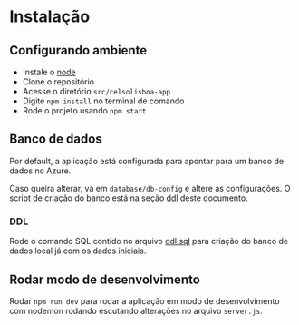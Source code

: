 # Instalação

## Configurando ambiente

- Instale o [node](https://nodejs.org/en/)
- Clone o repositório
- Acesse o diretório `src/celsolisboa-app`
- Digite `npm install` no terminal de comando
- Rode o projeto usando `npm start`

## Banco de dados

Por default, a aplicação está configurada para apontar para um banco de dados no Azure.

Caso queira alterar, vá em `database/db-config` e altere as configurações. O script de criação do banco está na seção [ddl](#ddl) deste documento.

### DDL <a name="ddl"></a>
Rode o comando SQL contido no arquivo [ddl.sql](https://github.com/gabrielcabralbfr/desafio-fullstack/tree/develop/src/celsolisboa-app/database/ddl.sql) para criação do banco de dados local já com os dados iniciais.


## Rodar modo de desenvolvimento

Rodar `npm run dev` para rodar a aplicação em modo de desenvolvimento com nodemon rodando escutando alterações no arquivo `server.js`.



